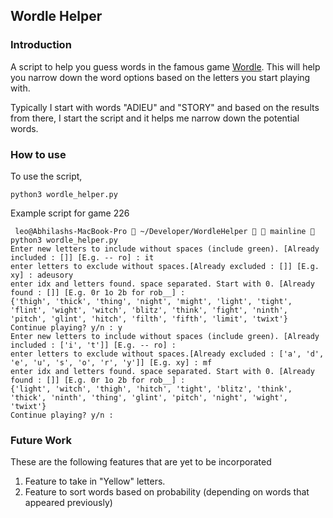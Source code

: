 ## Wordle Helper

### Introduction

A script to help you guess words in the famous game [Wordle](https://www.powerlanguage.co.uk/wordle/). This will help you narrow down the word options based on the letters you start playing with. 

Typically I start with words "ADIEU" and "STORY" and based on the results from there, I start the script and it helps me narrow down the potential words. 


### How to use
To use the script, 


```
python3 wordle_helper.py
```


Example script for game 226

```
 leo@Abhilashs-MacBook-Pro  ~/Developer/WordleHelper   mainline  python3 wordle_helper.py
Enter new letters to include without spaces (include green). [Already included : []] [E.g. -- ro] : it
enter letters to exclude without spaces.[Already excluded : []] [E.g. xy] : adeusory
enter idx and letters found. space separated. Start with 0. [Already found : []] [E.g. 0r 1o 2b for rob__] :
{'thigh', 'thick', 'thing', 'night', 'might', 'light', 'tight', 'flint', 'wight', 'witch', 'blitz', 'think', 'fight', 'ninth', 'pitch', 'glint', 'hitch', 'filth', 'fifth', 'limit', 'twixt'}
Continue playing? y/n : y
Enter new letters to include without spaces (include green). [Already included : ['i', 't']] [E.g. -- ro] :
enter letters to exclude without spaces.[Already excluded : ['a', 'd', 'e', 'u', 's', 'o', 'r', 'y']] [E.g. xy] : mf
enter idx and letters found. space separated. Start with 0. [Already found : []] [E.g. 0r 1o 2b for rob__] :
{'light', 'witch', 'thigh', 'hitch', 'tight', 'blitz', 'think', 'thick', 'ninth', 'thing', 'glint', 'pitch', 'night', 'wight', 'twixt'}
Continue playing? y/n :
```


### Future Work

These are the following features that are yet to be incorporated 

1. Feature to take in "Yellow" letters. 
2. Feature to sort words based on probability (depending on words that appeared previously)